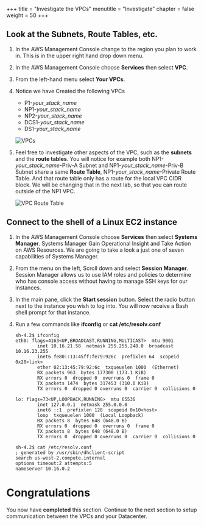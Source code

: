 +++
title = "Investigate the VPCs"
menutitle = "Investigate"
chapter = false
weight = 50
+++

## Look at the Subnets, Route Tables, etc.

1. In the AWS Management Console change to the region you plan to work in. This is in the upper right hand drop down menu.

1. In the AWS Management Console choose **Services** then select **VPC**.

1. From the left-hand menu select **Your VPCs**.

1. Notice we have Created the following VPCs

   - P1-_your_stack_name_
   - NP1-_your_stack_name_
   - NP2-_your_stack_name_
   - DCS1-_your_stack_name_
   - DS1-_your_stack_name_

   ![VPCs](../images/vpc-yourvpcs.png)

1. Feel free to investigate other aspects of the VPC, such as the **subnets** and the **route tables**. You will notice for example both NP1-_your_stack_name_-Priv-A Subnet and NP1-_your_stack_name_-Priv-B Subnet share a same **Route Table**, NP1-_your_stack_name_-Private Route Table. And that route table only has a route for the local VPC CIDR block. We will be changing that in the next lab, so that you can route outside of the NP1 VPC.

   ![VPC Route Table](../images/vpc-routetable.png)

## Connect to the shell of a Linux EC2 instance

1. In the AWS Management Console choose **Services** then select **Systems Manager**. Systems Manager Gain Operational Insight and Take Action on AWS Resources. We are going to take a look a just one of seven capabilities of Systems Manager.

1. From the menu on the left, Scroll down and select **Session Manager**. Session Manager allows us to use IAM roles and policies to determine who has console access without having to manage SSH keys for our instances.

1. In the main pane, click the **Start session** button. Select the radio button next to the instance you wish to log into. You will now receive a Bash shell prompt for that instance.

1. Run a few commands like **ifconfig** or **cat /etc/resolv.conf**

   ```
   sh-4.2$ ifconfig
   eth0: flags=4163<UP,BROADCAST,RUNNING,MULTICAST>  mtu 9001
           inet 10.16.21.58  netmask 255.255.248.0  broadcast 10.16.23.255
           inet6 fe80::13:45ff:fe79:926c  prefixlen 64  scopeid 0x20<link>
           ether 02:13:45:79:92:6c  txqueuelen 1000  (Ethernet)
           RX packets 963  bytes 177300 (173.1 KiB)
           RX errors 0  dropped 0  overruns 0  frame 0
           TX packets 1474  bytes 317453 (310.0 KiB)
           TX errors 0  dropped 0 overruns 0  carrier 0  collisions 0

   lo: flags=73<UP,LOOPBACK,RUNNING>  mtu 65536
           inet 127.0.0.1  netmask 255.0.0.0
           inet6 ::1  prefixlen 128  scopeid 0x10<host>
           loop  txqueuelen 1000  (Local Loopback)
           RX packets 8  bytes 648 (648.0 B)
           RX errors 0  dropped 0  overruns 0  frame 0
           TX packets 8  bytes 648 (648.0 B)
           TX errors 0  dropped 0 overruns 0  carrier 0  collisions 0

   sh-4.2$ cat /etc/resolv.conf
   ; generated by /usr/sbin/dhclient-script
   search us-west-2.compute.internal
   options timeout:2 attempts:5
   nameserver 10.16.0.2
   ```

# Congratulations

You now have **completed** this section. Continue to the next section to setup communication between the VPCs and your Datacenter.
